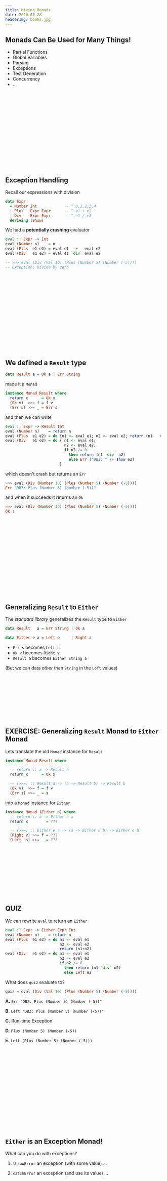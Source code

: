 ```yaml
---
title: Mixing Monads
date: 2020-05-28
headerImg: books.jpg
--- 
```


## Monads Can Be Used for Many Things!

* Partial Functions
* Global Variables
* Parsing
* Exceptions
* Test Generation
* Concurrency 
* ... 

<br>
<br>
<br>
<br>
<br>
<br>
<br>
<br>
<br>
<br>
<br>
<br>
<br>
<br>

## Exception Handling 

Recall our expressions with division

```haskell
data Expr
  = Number Int            -- ^ 0,1,2,3,4
  | Plus   Expr Expr      -- ^ e1 + e2
  | Div    Expr Expr      -- ^ e1 / e2
  deriving (Show)
```

We had a **potentially crashing** evaluator

```haskell
eval :: Expr -> Int
eval (Number n)    = n
eval (Plus  e1 e2) = eval e1   +   eval e2
eval (Div   e1 e2) = eval e1 `div` eval e2

-- >>> eval (Div (Val 10) (Plus (Number 5) (Number (-5))))
-- Exception: Divide by zero
```

<br>
<br>
<br>
<br>
<br>
<br>
<br>
<br>
<br>
<br>
<br>
<br>
<br>
<br>

## We defined a `Result` type

```haskell
data Result a = Ok a | Err String
```

made it a `Monad` 

```haskell
instance Monad Result where
  return x      = Ok x
  (Ok v)  >>= f = f v
  (Err s) >>= _ = Err s
```

and then we can write

```haskell
eval :: Expr -> Result Int
eval (Number n)    = return n
eval (Plus  e1 e2) = do {n1 <- eval e1; n2 <- eval e2; return (n1   +   n2) } 
eval (Div   e1 e2) = do { n1 <- eval e1; 
                          n2 <- eval e2; 
                          if n2 /= 0 
                            then return (n1 `div` n2) 
                            else Err ("DBZ: " ++ show e2)
                        }
```

which doesn't crash but returns an `Err`

```haskell
>>> eval (Div (Number 10) (Plus (Number 5) (Number (-5))))
Err "DBZ: Plus (Number 5) (Number (-5))"
```

and when it succeeds it returns an `Ok`

```haskell
>>> eval (Div (Number 10) (Plus (Number 5) (Number (-5))))
Ok 1
```

<br>
<br>
<br>
<br>
<br>
<br>
<br>
<br>
<br>
<br>
<br>
<br>
<br>
<br>

## Generalizing `Result` to `Either`

The *standard library* generalizes the `Result` type to `Either` 

```haskell
data Result   a = Err String | Ok a 

data Either e a = Left e     | Right a
```

* `Err s`    becomes `Left s`
* `Ok v`     becomes `Right v`
* `Result a` becomes `Either String a`

(But we can data _other_ than `String` in the `Left` values)



<br>
<br>
<br>
<br>
<br>
<br>
<br>
<br>

## EXERCISE: Generalizing `Result` Monad to `Either` Monad

Lets translate the old `Monad` instance for `Result`

```haskell
instance Monad Result where

  -- return :: a -> Result a
  return x      = Ok x

  -- (>>=) :: Result a -> (a -> Result b) -> Result b
  (Ok v)  >>= f = f v
  (Err s) >>= _ = s
```

into a `Monad` instance for `Either`

```haskell
instance Monad (Either e) where
  -- return :: a -> Either e a
  return x        = ???

  -- (>>=) :: Either e a -> (a -> Either e b) -> Either e b
  (Right v) >>= f = ???  
  (Left  s) >>= _ = ??? 
```

<br>
<br>
<br>
<br>
<br>
<br>
<br>
<br>
<br>

## QUIZ


We can rewrite `eval` to return an `Either` 

```haskell
eval :: Expr -> Either Expr Int
eval (Number n)    = return n
eval (Plus  e1 e2) = do n1 <- eval e1 
                        n2 <- eval e2
                        return (n1+n2)
eval (Div   e1 e2) = do n1 <- eval e1 
                        n2 <- eval e2
                        if n2 /= 0 
                          then return (n1 `div` n2) 
                          else Left e2
```

What does `quiz` evaluate to?

```haskell
quiz = eval (Div (Val 10) (Plus (Number 5) (Number (-5))))
```

**A.** `Err "DBZ: Plus (Number 5) (Number (-5))"`

**B.** `Left "DBZ: Plus (Number 5) (Number (-5))"`

**C.** Run-time Exception 

**D.** `Plus (Number 5) (Number (-5))`

**E.** `Left (Plus (Number 5) (Number (-5)))`


<br>
<br>
<br>
<br>
<br>
<br>
<br>
<br>
<br>
<br>
<br>
<br>
<br>
<br>
<br>

## `Either` is an **Exception** Monad! 

What can you do with exceptions?

1. `throwError` an exception (with some value) ... 

2. `catchError` an exception (and use its value) ...

<br>
<br>
<br>
<br>
<br>
<br>
<br>
<br>
<br>
<br>
<br>
<br>
<br>
<br>
<br>

## 1. `throw`ing an Exception

We can simply define 

```haskell
throw :: e -> Either e a
throw exn = Left exn
``` 

and now _voila_

```haskell
eval :: Expr -> Either Expr Int
eval (Number n)    = return n
eval (Plus  e1 e2) = do n1 <- eval e1 
                        n2 <- eval e2
                        return (n1 + n2)
eval (Div   e1 e2) = do n1 <- eval e1 
                        n2 <- eval e2
                        if n2 /= 0 
                          then return (n1 `div` n2) 
                          else throw e2
```

*Exactly* the same evaluator 

- Result is a `Left` ==> an *exception* came all the way to the top.

- `Either` monad ensures the "exception" shoots to the top! 

```haskell
>>> eval (Div (Numer 10) (Plus (Number 5) (Number (-5))))
Left (Minus (Number 5) (Number 5))
```

No further evaluation happens after a `throw` because ???

<br>
<br>
<br>
<br>
<br>
<br>
<br>
<br>
<br>
<br>
<br>
<br>
<br>
<br>

## `catch`ing an exception

How to _catch_ an exception?

Lets change our `Expr` type to 

```haskell
data Expr
  = Number  Int            -- ^ 0,1,2,3,4
  | Plus    Expr Expr      -- ^ e1 + e2
  | Try     Expr Int       
  deriving (Show)
```

Informally, `try e n` evaluates to `e` but 

- if `e` is undefined due to *divide-by-zero* 

- then evaluate to `n`

```haskell
eval :: Expr -> Either Expr Int
eval (Number n)    = return n
eval (Plus  e1 e2) = do n1 <- eval e1 
                        n2 <- eval e2
                        return (n1+n2)
eval (Div   e1 e2) = do n1 <- eval e1 
                        n2 <- eval e2
                        if n2 /= 0 
                          then return (n1 `div` n2) 
                          else throw e2
eval (Try e n)     = catch (eval e) (\_ -> return n)
```

## QUIZ 

What should the _type_ of `catch` be?

**A.** `Either e a -> (a -> Either e b) -> Either e b`

**B.** `Either e a -> (e -> Either e b) -> Either e b`

**C.** `Either e a -> (e -> Either e a) -> Either e a`

**D.** `Either e a -> Either e a -> Either e a`

**E.** `Either e a -> Either e b -> Either e b`


<br>
<br>
<br>
<br>
<br>
<br>
<br>
<br>
<br>
<br>
<br>
<br>
<br>

## Implementing `catch`

Lets implement the `catch` function!

```haskell
catch :: Either e a -> (e -> Either e a) -> Either e a
catch (Left  e) handler = ???
catch (Right a) handler = ???
```


<br>
<br>
<br>
<br>
<br>
<br>
<br>
<br>
<br>

## QUIZ

```haskell
catch :: Either e a -> (e -> Either e a) -> Either e a
catch (Left  e) handle  = ???
catch (Right a) handler = ???

eval :: Expr -> Either Expr Int
eval (Number n)    = return n
eval (Plus  e1 e2) = do n1 <- eval e1 
                        n2 <- eval e2
                        return (n1+n2)
eval (Div   e1 e2) = do n1 <- eval e1 
                        n2 <- eval e2
                        if n2 /= 0 
                          then return (n1 `div` n2) 
                          else throw e2
eval (Try e n)     = catch (eval e) (\_ -> return n)

e1  = Div (Number 10) (Plus (Number 5) (Number (-5)))
e1' = Try e1 7

quiz = eval (Try e1 7)
```

What does `quiz` evaluate to?

**A.** `Right 7`

**B.** `Left 7`

**C.** `Right 0`

**D.** `Left 0`

**E.** `Left (Plus (Number 5) (Number (-5)))`

<br>
<br>
<br>
<br>
<br>
<br>
<br>
<br>
<br>
<br>
<br>

## `Either` is an **Exception** Monad! 

1. `throw` an exception (with some value) ... 

2. `catch` an exception (and use its value) ...

```haskell
throw :: e -> Either e a
throw e = Left e

catch :: Either e a -> (e -> Either e a) -> Either e a
catch (Left  e) handle = handle e
catch (Right e) _      = Right  e
```

<br>
<br>
<br>
<br>
<br>
<br>
<br>
<br>
<br>
<br>
<br>
<br>
<br>

## Monads Can Be Used for Many Things!

* Partial Functions
* Global State 
* Parsing
* Exceptions
* Test Generation
* Concurrency 
* ... 

... but what if I want *Exceptions* **and** *Global State* ?

<br>
<br>
<br>
<br>
<br>
<br>
<br>
<br>
<br>

## Mixing Monads

What if I want *Exceptions* **and** *Global State* ?

<br>
<br>
<br>
<br>
<br>
<br>
<br>
<br>

## Profiling with the ST Monad

Lets implement a *profiling* monad that counts the number of operations

```haskell
-- A State-Transformer with a "global" `Int` counter 
type Profile a = State Int a
```

We can write a `runProfile` that 

- executes the transformer from `0`
- and renders the result

```haskell
runProfile :: (Show a) => Profile a -> String 
runProfile st = showValCount (runState st 0)

showValCount :: (Show v, Show c) => (v, c) -> String
showValCount (val, count) = "value: " ++ show val ++ ", count: " ++ show count
```

A function to _increment_ the counter

```haskell
count :: Profile ()
count = do
  n <- get
  put (n+1)
```

## A Profiling Evaluator

We can use `count` to write a *profiling* evaluator 

```haskell
evalProf :: Expr -> Profile Int 
evalProf = eval 
  where
    eval (Number n)    = return n
    eval (Plus  e1 e2) = do n1 <- eval e1 
                            n2 <- eval e2
                            count
                            return (n1+n2)
    eval (Div   e1 e2) = do n1 <- eval e1 
                            n2 <- eval e2
                            count
                            return (n1 `div` n2) 
```

And now, as there are *two* operations, we get

```haskell
>>> e1
Div (Number 10) (Plus (Number 5) (Number 5))

>>> runProfile (evalProf e1)
"value: 1, count: 2"
``` 

<br>
<br>
<br>
<br>
<br>
<br>
<br>
<br>
<br>
<br>
<br>
<br>

## But what about Divide-by-Zero?

Bad things happen...


```haskell
>>> e2
Div (Number 10) (Plus (Number 5) (Number (-5)))

>>> runProfile (evalProf e2)
*** Exception: divide by zero
"value: 
``` 

**Problem:** How to get _global state_ AND _exception handling_ ?

<br>
<br>
<br>
<br>
<br>
<br>
<br>
<br>
<br>
<br>
<br>
<br>
<br>
<br>
<br>

## Mixing Monads with Transformers

### Start with a _Basic_ Monad 

![](/static/img/mtrans_0.png){#fig:Basic-Monad .align-right width=80%}

`m` implements 

- _no_ special operations

### Transform it to add some _Capabilities_ 

![](/static/img/mtrans_1.png){#fig:Add-Capabilities .align-right width=80%}

`Transform1 m` implements 

- `m` operations **and** 
- operations added by `Transform1`

### Transform again to add _more_ Capabilities 

![](/static/img/mtrans_2.png){#fig:More-Capabilities .align-right width=80%}

`Transform2 (Transform1 m)` implements 

- `m` operations **and** 
- operations added by `Transform1` **and**
- operations added by `Transform2` 


### ... And so on

![](/static/img/mtrans_3.png){#fig:More-Capabilities .align-right width=80%}

`Transform3 (Transform2 (Transform1 m))` implements 

- `m` operations **and** 
- operations added by `Transform1` **and**
- operations added by `Transform2` **and** 
- operations added by `Transform3` ...

Reminiscent of the [Decorator Design Pattern][2] or [Python's Decorators][3].

<br>
<br>
<br>
<br>
<br>
<br>
<br>
<br>
<br>
<br>
<br>
<br>
<br>


## Mixing Monads with Transformers

* Step 1: **Specifying**   Monads with Extra Features

* Step 2: **Implementing** Monads with Extra Features 

<br>
<br>
<br>
<br>
<br>
<br>
<br>
<br>
<br>
<br>
<br>
<br>
<br>
<br>
<br>
<br>
<br>

## Specifying Monads with Extra Features 

First, instead of using _concrete_ monads 

- e.g. `Profile` or `Either` 

We will use **type-classes** to _abstractly_ specify a monad's _capabilities_

- e.g. `MonadState s m` or `MonadError e m` 

<br>
<br>
<br>
<br>
<br>
<br>
<br>
<br>
<br>
<br>
<br>

## A Class for State-Transformers Monads

The class `MonadState s m` defined in the [`Control.Monad.State`][5] says

- `m` is a *State-Transformer* monad with state type `s`

```haskell 
class Monad m => MonadState s m where
  get :: m s
  put :: s -> m ()
```

That is to say, `m` implements

- `>>=` and `return` operations specified by `Monad` *and*

- `get` and `put` operations specified by `MonadState`! 

### Generalize Types to use Classes

So we can *generalize* the type of `count` to use `MonadState Int m`

```haskell
count :: (MonadState Int m) => m ()
count = do
  n <- get
  put (n+1)
```

<br>
<br>
<br>
<br>
<br>
<br>
<br>
<br>
<br>
<br>
<br>
<br>

## A Class for Exception Handling Monads

The class `MonadError e m` defined in [`Control.Monad.Except`][6] says 

- `m` is a *Exception-Handling* monad with exception type `e`

```haskell
class Monad m => MonadError e m where
  throwError :: e -> m a
  catchError :: m a -> (e -> m a) -> m a
```

That is to say, `m` implements

- `>>=` and `return` operations specified by `Monad` *and*

- `throwError` and `catchError` operations specified by `MonadError`! 

### Generalize Types to use Classes

So we can *generalize* the type of `tryCatch` to use `MonadError e m`

```haskell
tryCatch :: (MonadError e m) => m a -> a -> m a  
tryCatch m def = catchError m (\_ -> return def)
```


<br>
<br>
<br>
<br>
<br>
<br>
<br>
<br>
<br>
<br>
<br>
<br>
<br>
<br>
<br>
<br>

## Generalize `eval` to use Constraints

We can now _specify_ that `eval` uses a monad `m` that implements 

- `MonadState Int` **and** `MonadError Expr`

```haskell
eval :: (MonadState Int m, MonadError Expr m) => Expr -> m Int 
eval (Number n)    = return n
eval (Plus  e1 e2) = do n1 <- eval e1 
                        n2 <- eval e2
                        count
                        return (n1 + n2)
eval (Div   e1 e2) = do n1 <- eval e1 
                        n2 <- eval e2
                        count
                        if (n2 /= 0) 
                          then return (n1 `div` n2) 
                          else throwError e2
eval (Try e n)     = tryCatch (eval e) n
```

Lets try to run it!

```haskell
>>> e1

>>> evalMix e1
... GHC yells "please IMPLEMENT this MAGIC monad that implements BOTH features"
```

<br>
<br>
<br>
<br>
<br>
<br>
<br>
<br>
<br>
<br>
<br>
<br>
<br>
<br>
<br>
<br>
<br>
<br>


## Mixing Monads with Transformers

* Step 1: **Specifying**   Monads with Extra Features

* Step 2: **Implementing** Monads with Extra Features 

<br>
<br>
<br>
<br>
<br>
<br>
<br>
<br>
<br>
<br>
<br>
<br>
<br>
<br>
<br>
<br>

## Implementing Monads with **Extra Features**


![](/static/img/mtrans_2.png){#fig:More-Capabilities .align-right width=80%}

`Transform2 (Transform1 m)` implements 

- `m` operations **and** 
- operations added by `Transform1` **and** 
- operations added by `Transform2`

We require 

* A _basic_ monad `m` 
* A _Transform1_ that adds `State` capabilities 
* A _Transform2_ that adds `Exception` capabilities

<br>
<br>
<br>
<br>
<br>
<br>
<br>
<br>
<br>
<br>
<br>
<br>
<br>

## A Basic Monad 

First, lets make a **basic** monad 

- only implements `>>=` and `return`

```haskell
data Identity a = Id a

instance Monad Identity where
  return a     = Id a
  (Id a) >>= f = f a
```

A very _basic_ monad: just a **wrapper** (`Id`)  around the value (`a`)

- *No* extra features

![](/static/img/mtrans_id.png)

<br>
<br>
<br>
<br>
<br>
<br>
<br>
<br>
<br>

## A Transform that adds `State` Capabilities

The transformer `StateT s m` defined in the `Control.Monad.State` [module][5]
- *takes* as input monad `m` and 

- *transforms* it into a new monad `m'`

such that `m'` implements

- all the operations that `m` implements

- *and adds* State-transformer capabilities 

`StateT s m` satisfies the constraint `(MonadState s (StateT s m))`


### A *State-transformer over `Int` states*

```haskell
type Prof = StateT Int Identity 
```

![](/static/img/mtrans_state_id.png)

We can go back and give `evalProf` the type

```haskell
evalProf :: Expr -> Prof Int
```


<br>
<br>
<br>
<br>
<br>
<br>
<br>
<br>
<br>
<br>

## A Transform that adds `Except`ion Capabilities

The transformer `ExceptT e m` 

- takes as *input* a monad `m` and 
- *transforms* it into a new monad `m'` 

such that `m'` implements

- all the operations that `m` implements

- *and adds* Exception-handling capabilities 

`ExceptT e m` satisfies the constraint `(MonadError e (ExceptT e m))`

### An Exception Handler Monad with `Expr`-typed exceptions

```haskell
type Exn = ExceptT Expr Identity 
```

![](/static/img/mtrans_except_id.png)

We can go back and give `evalThrowCatch` the type

```haskell
evalThrowCatch :: Expr -> Exn Int
```

<br>
<br>
<br>
<br>
<br>
<br>
<br>
<br>
<br>

## Composing Transformers 

We can use *both* transformers to get *both* powers! 

```haskell
type ExnProf a = ExceptT Expr (StateT Int (Identity)) a
```

![](/static/img/mtrans_except_state_id.png)

`ExnProf` implements _State-transformer-over_ `Int` **and** _Exception-handling-over-`Expr`_

<br>
<br>
<br>
<br>
<br>
<br>
<br>
<br>
<br>
<br>
<br>
<br>
<br>


## EXERCISE: Executing the Combined Transformer

Recall that

```haskell
type ExnProf a = ExceptT Expr (StateT Int (Identity)) a
```

Lets write a function 

```haskell
runExnProf :: (Show a) => ExnProf a -> String
runExnProf epm = ???
```

such that

```haskell
>>> runExnProf (eval e1) 
"value: 1, count: 2"

>>> runExnProf (eval e2) 
"Plus (Number 5) (Number (-5)) after 2 operations"
```

<br>
<br>
<br>
<br>
<br>
<br>
<br>
<br>
<br>
<br>
<br>
<br>
<br>


<!--

```haskell
runExnProf :: (Show a) => ExnProf a -> String
runExnProf m = case runIdentity (runStateT (runExceptT m) 0) of
                 (Right v, c) -> showValCount (v, c)
                 (Left e, c)  -> show e ++ " after " ++ show c ++ " operations"
```

--> 

## TRY AT HOME: Combining in a Different Order

We can also combine the transformers in a _different_ order

```haskell
type ProfExn a = StateT Int (ExceptT Expr (Identity)) a
```

![](/static/img/mtrans_state_except_id.png)

`ExnProf` implements _State-transformer-over_ `Int` **and** _Exception-handling-over-`Expr`_

Can you implement the function

```haskell
runProfExn :: (Show a) => ProfExn a -> String
```

such that when you are done, we can get the following behavior?

```haskell
>>> runProfExn (eval e1) 
"value: 1, count: 2"

>>> runProfExn (eval e2) 
"Left (Plus (Number 5) (Number (-5)))"
```

<!--
runProfExn :: (Show a) => ProfExn a -> String
runProfExn st = case (runIdentity (runExceptT (runStateT st 0))) of
  Right vc -> showValCount vc
  e        -> show e
-->

<br>
<br>
<br>
<br>
<br>
<br>
<br>
<br>
<br>

## Summary: Combining Monads with **Multiple Features**

### Transformers let us add capabilities to _basic_ Monads

![](/static/img/mtrans_3.png){#fig:More-Capabilities .align-right width=80%}

`Transform2 (Transform1 m)` implements 

- `m` operations **and** 
- operations added by `Transform1` **and** 
- operations added by `Transform2`

### `StateT` and `ExceptT` let us combine state and exceptions

* Start with a _basic_ monad `Identity` 
* Use `StateT Int` to add global-`Int` *state-update* capabilities
* Use `ExceptT Expr` to add *exception-handling* capabilities

Play around with this in your homework assignment!









[1]: http://hackage.haskell.org/packages/archive/base/latest/doc/html/Prelude.html#t:Either
[2]: http://oreilly.com/catalog/hfdesignpat/chapter/ch03.pdf
[3]: http://en.wikipedia.org/wiki/Python_syntax_and_semantics#Decorators
[4]: https://hackage.haskell.org/package/mtl-2.2.2/docs/Control-Monad-State-Lazy.html
[5]: http://hackage.haskell.org/package/mtl-2.2.2/docs/Control-Monad-Except.html